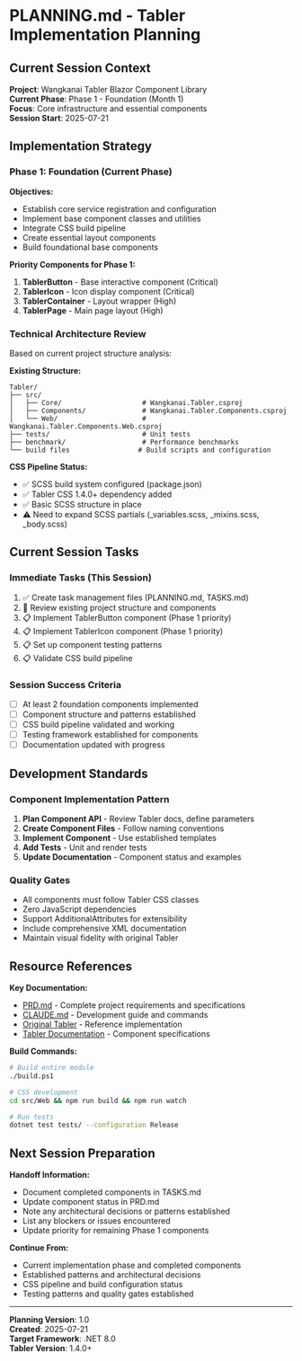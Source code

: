 # PLANNING.md - Tabler Implementation Planning

## Current Session Context

**Project**: Wangkanai Tabler Blazor Component Library  
**Current Phase**: Phase 1 - Foundation (Month 1)  
**Focus**: Core infrastructure and essential components  
**Session Start**: 2025-07-21  

## Implementation Strategy

### Phase 1: Foundation (Current Phase)

**Objectives:**
- Establish core service registration and configuration
- Implement base component classes and utilities  
- Integrate CSS build pipeline
- Create essential layout components
- Build foundational base components

**Priority Components for Phase 1:**
1. **TablerButton** - Base interactive component (Critical)
2. **TablerIcon** - Icon display component (Critical)
3. **TablerContainer** - Layout wrapper (High)
4. **TablerPage** - Main page layout (High)

### Technical Architecture Review

Based on current project structure analysis:

**Existing Structure:**
```
Tabler/
├── src/
│   ├── Core/                    # Wangkanai.Tabler.csproj
│   ├── Components/              # Wangkanai.Tabler.Components.csproj  
│   └── Web/                     # Wangkanai.Tabler.Components.Web.csproj
├── tests/                       # Unit tests
├── benchmark/                   # Performance benchmarks
└── build files                 # Build scripts and configuration
```

**CSS Pipeline Status:**
- ✅ SCSS build system configured (package.json)
- ✅ Tabler CSS 1.4.0+ dependency added
- ✅ Basic SCSS structure in place
- ⚠️ Need to expand SCSS partials (_variables.scss, _mixins.scss, _body.scss)

## Current Session Tasks

### Immediate Tasks (This Session)
1. ✅ Create task management files (PLANNING.md, TASKS.md)
2. 🔄 Review existing project structure and components
3. 📋 Implement TablerButton component (Phase 1 priority)
4. 📋 Implement TablerIcon component (Phase 1 priority)
5. 📋 Set up component testing patterns
6. 📋 Validate CSS build pipeline

### Session Success Criteria
- [ ] At least 2 foundation components implemented
- [ ] Component structure and patterns established
- [ ] CSS build pipeline validated and working
- [ ] Testing framework established for components
- [ ] Documentation updated with progress

## Development Standards

### Component Implementation Pattern
1. **Plan Component API** - Review Tabler docs, define parameters
2. **Create Component Files** - Follow naming conventions
3. **Implement Component** - Use established templates
4. **Add Tests** - Unit and render tests
5. **Update Documentation** - Component status and examples

### Quality Gates
- All components must follow Tabler CSS classes
- Zero JavaScript dependencies
- Support AdditionalAttributes for extensibility
- Include comprehensive XML documentation
- Maintain visual fidelity with original Tabler

## Resource References

**Key Documentation:**
- [PRD.md](./PRD.md) - Complete project requirements and specifications
- [CLAUDE.md](./CLAUDE.md) - Development guide and commands
- [Original Tabler](https://github.com/tabler/tabler) - Reference implementation
- [Tabler Documentation](https://docs.tabler.io/) - Component specifications

**Build Commands:**
```bash
# Build entire module
./build.ps1

# CSS development
cd src/Web && npm run build && npm run watch

# Run tests  
dotnet test tests/ --configuration Release
```

## Next Session Preparation

**Handoff Information:**
- Document completed components in TASKS.md
- Update component status in PRD.md
- Note any architectural decisions or patterns established
- List any blockers or issues encountered
- Update priority for remaining Phase 1 components

**Continue From:**
- Current implementation phase and completed components
- Established patterns and architectural decisions
- CSS pipeline and build configuration status
- Testing patterns and quality gates established

---

**Planning Version**: 1.0  
**Created**: 2025-07-21  
**Target Framework**: .NET 8.0  
**Tabler Version**: 1.4.0+